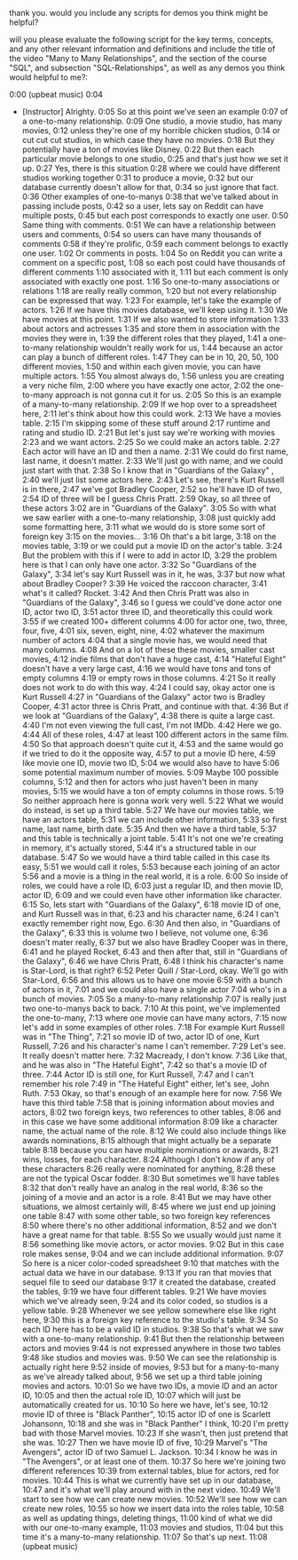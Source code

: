 thank you. would you include any scripts for demos you think might be helpful? 







will you please evaluate the following script for the key terms, concepts, and any other relevant information and definitions and include the title of the video "Many to Many Relationships", and the section of the course "SQL", and subsection "SQL-Relationships", as well as any demos you think would helpful to me?:



0:00
(upbeat music)
0:04
- [Instructor] Alrighty.
0:05
So at this point we've seen an example
0:07
of a one-to-many relationship.
0:09
One studio, a movie studio, has many movies,
0:12
unless they're one of my horrible chicken studios,
0:14
or cut cut cut studios, in which case they have no movies.
0:18
But they potentially have a ton of movies like Disney.
0:22
But then each particular movie belongs to one studio,
0:25
and that's just how we set it up.
0:27
Yes, there is this situation
0:28
where we could have different studios working together
0:31
to produce a movie,
0:32
but our database currently doesn't allow for that,
0:34
so just ignore that fact.
0:36
Other examples of one-to-manys
0:38
that we've talked about in passing include posts,
0:42
so a user, lets say on Reddit can have multiple posts,
0:45
but each post corresponds to exactly one user.
0:50
Same thing with comments.
0:51
We can have a relationship between users and comments,
0:54
so users can have many thousands of comments
0:58
if they're prolific,
0:59
each comment belongs to exactly one user.
1:02
Or comments in posts.
1:04
So on Reddit you can write a comment on a specific post,
1:08
so each post could have thousands of different comments
1:10
associated with it,
1:11
but each comment is only associated with exactly one post.
1:16
So one-to-many associations or relations
1:18
are really really common,
1:20
but not every relationship can be expressed that way.
1:23
For example, let's take the example of actors.
1:26
If we have this movies database, we'll keep using it.
1:30
We have movies at this point.
1:31
If we also wanted to store information
1:33
about actors and actresses
1:35
and store them in association with the movies they were in,
1:39
the different roles that they played,
1:41
a one-to-many relationship wouldn't really work for us,
1:44
because an actor can play a bunch of different roles.
1:47
They can be in 10, 20, 50, 100 different movies,
1:50
and within each given movie, you can have multiple actors.
1:55
You almost always do,
1:56
unless you are creating a very niche film,
2:00
where you have exactly one actor,
2:02
the one-to-many approach is not gonna cut it for us.
2:05
So this is an example of a many-to-many relationship.
2:09
If we hop over to a spreadsheet here,
2:11
let's think about how this could work.
2:13
We have a movies table.
2:15
I'm skipping some of these stuff around
2:17
runtime and rating and studio ID.
2:21
But let's just say we're working with movies
2:23
and we want actors.
2:25
So we could make an actors table.
2:27
Each actor will have an ID and then a name.
2:31
We could do first name, last name, it doesn't matter.
2:33
We'll just go with name, and we could just start with that.
2:38
So I know that in "Guardians of the Galaxy" ,
2:40
we'll just list some actors here.
2:43
Let's see, there's Kurt Russell is in there,
2:47
we've got Bradley Cooper,
2:52
so he'll have ID of two,
2:54
ID of three will be I guess Chris Pratt.
2:59
Okay, so all three of these actors
3:02
are in "Guardians of the Galaxy".
3:05
So with what we saw earlier with a one-to-many relationship,
3:08
just quickly add some formatting here,
3:11
what we would do is store some sort of foreign key
3:15
on the movies...
3:16
Oh that's a bit large,
3:18
on the movies table,
3:19
or we could put a movie ID on the actor's table.
3:24
But the problem with this if I were to add in actor ID,
3:29
the problem here is that I can only have one actor.
3:32
So "Guardians of the Galaxy",
3:34
let's say Kurt Russell was in it, he was,
3:37
but now what about Bradley Cooper?
3:39
He voiced the raccoon character,
3:41
what's it called? Rocket.
3:42
And then Chris Pratt was also in "Guardians of the Galaxy",
3:46
so I guess we could've done actor one ID, actor two ID,
3:51
actor three ID, and theoretically this could work
3:55
if we created 100+ different columns
4:00
for actor one, two, three, four, five,
4:01
six, seven, eight, nine,
4:02
whatever the maximum number of actors
4:04
that a single movie has, we would need that many columns.
4:08
And on a lot of these these movies, smaller cast movies,
4:12
indie films that don't have a huge cast,
4:14
"Hateful Eight" doesn't have a very large cast,
4:16
we would have tons and tons of empty columns
4:19
or empty rows in those columns.
4:21
So it really does not work to do with this way.
4:24
I could say, okay actor one is Kurt Russell
4:27
in "Guardians of the Galaxy" actor two is Bradley Cooper,
4:31
actor three is Chris Pratt, and continue with that.
4:36
But if we look at "Guardians of the Galaxy",
4:38
there is quite a large cast.
4:40
I'm not even viewing the full cast, I'm not IMDb.
4:42
Here we go.
4:44
All of these roles,
4:47
at least 100 different actors in the same film.
4:50
So that approach doesn't quite cut it,
4:53
and the same would go if we tried to do it the opposite way,
4:57
to put a movie ID here,
4:59
like movie one ID, movie two ID,
5:04
we would also have to have
5:06
some potential maximum number of movies.
5:09
Maybe 100 possible columns,
5:12
and then for actors who just haven't been in many movies,
5:15
we would have a ton of empty columns in those rows.
5:19
So neither approach here is gonna work very well.
5:22
What we would do instead, is set up a third table.
5:27
We have our movies table, we have an actors table,
5:31
we can include other information,
5:33
so first name, last name, birth date.
5:35
And then we have a third table,
5:37
and this table is technically a joint table.
5:41
It's not one we're creating in memory, it's actually stored,
5:44
it's a structured table in our database.
5:47
So we would have a third table called in this case its easy,
5:51
we would call it roles,
5:53
because each joining of an actor
5:56
and a movie is a thing in the real world, it is a role.
6:00
So inside of roles, we could have a role ID,
6:03
just a regular ID, and then movie ID, actor ID,
6:09
and we could even have other information like character.
6:15
So, lets start with "Guardians of the Galaxy",
6:18
movie ID of one, and Kurt Russell was in that,
6:23
and his character name,
6:24
I can't exactly remember right now, Ego.
6:30
And then also, in "Guardians of the Galaxy",
6:33
this is volume two I believe, not volume one,
6:36
doesn't mater really,
6:37
but we also have Bradley Cooper was in there,
6:41
and he played Rocket,
6:43
and then after that, still in "Guardians of the Galaxy",
6:46
we have Chris Pratt,
6:48
I think his character's name is Star-Lord, is that right?
6:52
Peter Quill / Star-Lord, okay. We'll go with Star-Lord,
6:56
and this allows us to have one movie
6:59
with a bunch of actors in it,
7:01
and we could also have a single actor
7:04
who's in a bunch of movies.
7:05
So a many-to-many relationship
7:07
is really just two one-to-manys back to back.
7:10
At this point, we've implemented the one-to-many,
7:13
where one movie can have many actors,
7:15
now let's add in some examples of other roles.
7:18
For example Kurt Russell was in "The Thing",
7:21
so movie ID of two, actor ID of one, Kurt Russell,
7:26
and his character's name I can't remember.
7:29
Let's see. It really doesn't matter here.
7:32
Macready, I don't know.
7:36
Like that, and he was also in "The Hateful Eight",
7:42
so that's a movie ID of three.
7:44
Actor ID is still one, for Kurt Russell,
7:47
and I can't remember his role
7:49
in "The Hateful Eight" either, let's see, John Ruth.
7:53
Okay, so that's enough of an example here for now.
7:56
We have this third table
7:58
that is joining information about movies and actors,
8:02
two foreign keys, two references to other tables,
8:06
and in this case we have some additional information
8:09
like a character name, the actual name of the role.
8:12
We could also include things like awards nominations,
8:15
although that might actually be a separate table
8:18
because you can have multiple nominations or awards,
8:21
wins, losses, for each character.
8:24
Although I don't know if any of these characters
8:26
really were nominated for anything,
8:28
these are not the typical Oscar fodder.
8:30
But sometimes we'll have tables
8:32
that don't really have an analog in the real world,
8:36
so the joining of a movie and an actor is a role.
8:41
But we may have other situations, we almost certainly will,
8:45
where we just end up joining one table
8:47
with some other table, so two foreign key references
8:50
where there's no other additional information,
8:52
and we don't have a great name for that table.
8:55
So we usually would just name it
8:56
something like movie actors, or actor movies.
9:02
But in this case role makes sense,
9:04
and we can include additional information.
9:07
So here is a nicer color-coded spreadsheet
9:10
that matches with the actual data we have in our database.
9:13
If you ran that movies that sequel file to seed our database
9:17
it created the database, created the tables,
9:19
we have four different tables.
9:21
We have movies which we've already seen,
9:24
and its color coded, so studios is a yellow table.
9:28
Whenever we see yellow somewhere else like right here,
9:30
this is a foreign key reference to the studio's table.
9:34
So each ID here has to be a valid ID in studios.
9:38
So that's what we saw with a one-to-many relationship.
9:41
But then the relationship between actors and movies
9:44
is not expressed anywhere in those two tables
9:48
like studios and movies was.
9:50
We can see the relationship is actually right here
9:52
inside of movies,
9:53
but for a many-to-many as we've already talked about,
9:56
we set up a third table joining movies and actors.
10:01
So we have two IDs, a movie ID and an actor ID,
10:05
and then the actual role ID,
10:07
which will just be automatically created for us.
10:10
So here we have, let's see,
10:12
movie ID of three is "Black Panther",
10:15
actor ID of one is Scarlett Johansonn,
10:18
and she was in "Black Panther" I think,
10:20
I'm pretty bad with those Marvel movies.
10:23
If she wasn't, then just pretend that she was.
10:27
Then we have movie ID of five,
10:29
Marvel's "The Avengers", actor ID of two Samuel L. Jackson.
10:34
I know he was in "The Avengers", or at least one of them.
10:37
So here we're joining two different references
10:39
from external tables, blue for actors, red for movies.
10:44
This is what we currently have set up in our database,
10:47
and it's what we'll play around with in the next video.
10:49
We'll start to see how we can create new movies.
10:52
We'll see how we can create new roles,
10:55
so how we insert data into the roles table,
10:58
as well as updating things, deleting things,
11:00
kind of what we did with our one-to-many example,
11:03
movies and studios,
11:04
but this time it's a many-to-many relationship.
11:07
So that's up next.
11:08
(upbeat music)